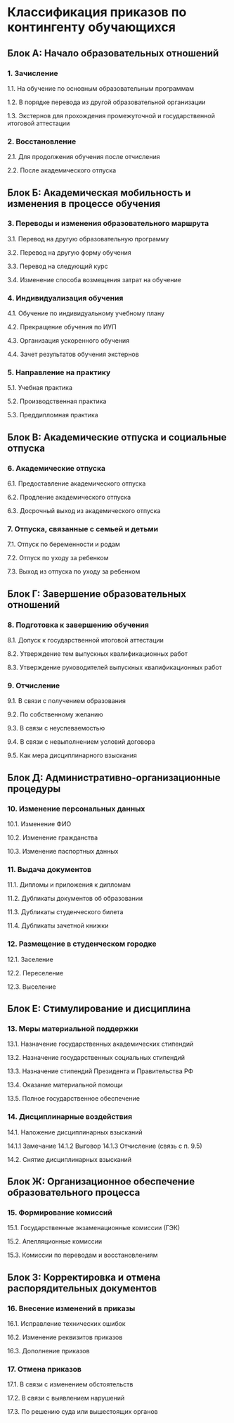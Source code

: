 # Классификация приказов по контингенту обучающихся

## Блок А: Начало образовательных отношений

### 1. Зачисление

1.1. На обучение по основным образовательным программам

1.2. В порядке перевода из другой образовательной организации

1.3. Экстернов для прохождения промежуточной и государственной итоговой аттестации

### 2. Восстановление

2.1. Для продолжения обучения после отчисления

2.2. После академического отпуска

## Блок Б: Академическая мобильность и изменения в процессе обучения

### 3. Переводы и изменения образовательного маршрута

3.1. Перевод на другую образовательную программу

3.2. Перевод на другую форму обучения

3.3. Перевод на следующий курс

3.4. Изменение способа возмещения затрат на обучение

### 4. Индивидуализация обучения

4.1. Обучение по индивидуальному учебному плану

4.2. Прекращение обучения по ИУП

4.3. Организация ускоренного обучения

4.4. Зачет результатов обучения экстернов

### 5. Направление на практику

5.1. Учебная практика

5.2. Производственная практика

5.3. Преддипломная практика

## Блок В: Академические отпуска и социальные отпуска

### 6. Академические отпуска

6.1. Предоставление академического отпуска

6.2. Продление академического отпуска

6.3. Досрочный выход из академического отпуска

### 7. Отпуска, связанные с семьей и детьми

7.1. Отпуск по беременности и родам

7.2. Отпуск по уходу за ребенком

7.3. Выход из отпуска по уходу за ребенком

## Блок Г: Завершение образовательных отношений

### 8. Подготовка к завершению обучения

8.1. Допуск к государственной итоговой аттестации

8.2. Утверждение тем выпускных квалификационных работ

8.3. Утверждение руководителей выпускных квалификационных работ

### 9. Отчисление

9.1. В связи с получением образования

9.2. По собственному желанию

9.3. В связи с неуспеваемостью

9.4. В связи с невыполнением условий договора

9.5. Как мера дисциплинарного взыскания

## Блок Д: Административно-организационные процедуры

### 10. Изменение персональных данных

10.1. Изменение ФИО

10.2. Изменение гражданства

10.3. Изменение паспортных данных

### 11. Выдача документов

11.1. Дипломы и приложения к дипломам

11.2. Дубликаты документов об образовании

11.3. Дубликаты студенческого билета

11.4. Дубликаты зачетной книжки

### 12. Размещение в студенческом городке

12.1. Заселение

12.2. Переселение

12.3. Выселение

## Блок Е: Стимулирование и дисциплина

### 13. Меры материальной поддержки

13.1. Назначение государственных академических стипендий

13.2. Назначение государственных социальных стипендий

13.3. Назначение стипендий Президента и Правительства РФ

13.4. Оказание материальной помощи

13.5. Полное государственное обеспечение

### 14. Дисциплинарные воздействия

14.1. Наложение дисциплинарных взысканий

14.1.1 Замечание
14.1.2 Выговор
14.1.3 Отчисление (связь с п. 9.5)

14.2. Снятие дисциплинарных взысканий

## Блок Ж: Организационное обеспечение образовательного процесса

### 15. Формирование комиссий

15.1. Государственные экзаменационные комиссии (ГЭК)

15.2. Апелляционные комиссии

15.3. Комиссии по переводам и восстановлениям

## Блок З: Корректировка и отмена распорядительных документов

### 16. Внесение изменений в приказы

16.1. Исправление технических ошибок

16.2. Изменение реквизитов приказов

16.3. Дополнение приказов

### 17. Отмена приказов

17.1. В связи с изменением обстоятельств

17.2. В связи с выявлением нарушений

17.3. По решению суда или вышестоящих органов